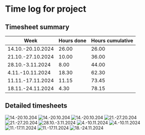 # Time log for project

## Timesheet summary

| Week           | Hours done | Hours cumulative |
| -------------- | ---------- | ---------------- |
| 14.10.-20.10.2024 | 26.00      | 26.00            |
| 21.10.-27.10.2024 | 10.00      | 36.00            |
| 28.10.-3.11.2024  | 8.00       | 44.00            |
| 4.11.-10.11.2024 | 18.30  | 62.30 |
| 11.11.-17.11.2024 | 11.15 | 73.45 |
| 18.11.-24.11.2024 | 4.30 | 78.15 |

## Detailed timesheets

![14.-20.10.204](/Documentation/Timelogs/pictures/Toggl_Track_detailed_report_2024-10-14_2024-10-20-1.png)
![14.-20.10.204](/Documentation/Timelogs/pictures/Toggl_Track_detailed_report_2024-10-14_2024-10-20-2.png)
![14.-20.10.204](/Documentation/Timelogs/pictures/Toggl_Track_detailed_report_2024-10-14_2024-10-20-3.png)
![21.-27.20.204](/Documentation/Timelogs/pictures/Toggl_Track_detailed_report_2024-10-21_2024-10-27-1.png)
![21.-27.20.204](/Documentation/Timelogs/pictures/Toggl_Track_detailed_report_2024-10-21_2024-10-27-2.png)
![28.10.-3.11.2024](/Documentation/Timelogs/pictures/Näyttökuva%202024-11-05%20140218.png)
![4.-10.11.2024](/Documentation/Timelogs/pictures/Näyttökuva%202024-11-12%20093524.png)
![4.-10.11.2024](/Documentation/Timelogs/pictures/Näyttökuva%202024-11-12%20093604.png)
![11.-17.11.2024](/Documentation/Timelogs/pictures/Näyttökuva%202024-11-17%20185922.png)
![11.-17.11.2024](/Documentation/Timelogs/pictures/Näyttökuva%202024-11-17%20185950.png)
![18.-24.11.2024](/Documentation/Timelogs/pictures/Näyttökuva%202024-12-21%20144958.png)
